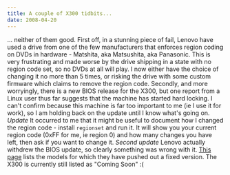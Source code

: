 ```yaml
---
title: A couple of X300 tidbits...
date: 2008-04-20
---
```


... neither of them good.
First off, in a stunning piece of fail, Lenovo have used a drive from one of the few manufacturers that enforces region coding on DVDs in hardware - Matshita, aka Matsushita, aka Panasonic. This is very frustrating and made worse by the drive shipping in a state with no region code set, so no DVDs at all will play. I now either have the choice of changing it no more than 5 times, or risking the drive with some custom firmware which claims to remove the region code.
Secondly, and more worryingly, there is a new BIOS release for the X300, but one report from a Linux user thus far suggests that the machine has started hard locking. I can't confirm because this machine is far too important to me (ie I use it for work), so I am holding back on the update until I know what's going on.
*Update* It occurred to me that it might be useful to document how I changed the region code - install `regionset` and run it. It will show you your current region code (0xFF for me, ie region 0) and how many changes you have left, then ask if you want to change it.
*Second update* Lenovo actually withdrew the BIOS update, so clearly something was wrong with it. [This page](http://www-307.ibm.com/pc/support/site.wss/MIGR-69703.html) lists the models for which they have pushed out a fixed version. The X300 is currently still listed as "Coming Soon" :(
